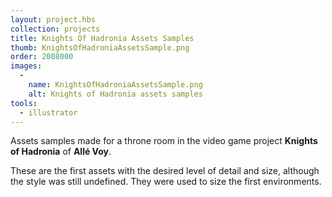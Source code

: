 ```yaml
---
layout: project.hbs
collection: projects
title: Knights Of Hadronia Assets Samples
thumb: KnightsOfHadroniaAssetsSample.png
order: 2008000
images:
  -
    name: KnightsOfHadroniaAssetsSample.png
    alt: Knights of Hadronia assets samples
tools:
  - illustrator
---
```


Assets samples made for a throne room in the video game project **Knights of Hadronia** of **Allé Voy**.

These are the first assets with the desired level of detail and size, although the style was still undefined. They were used to size the first environments.
